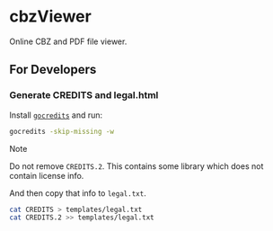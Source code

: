 # cbzViewer

Online CBZ and PDF file viewer.

## For Developers

### Generate CREDITS and legal.html

Install [`gocredits`](https://github.com/Songmu/gocredits) and run:

```bash
gocredits -skip-missing -w
```

> [!NOTE]
> Do not remove `CREDITS.2`.
> This contains some library which does not contain license info.

And then copy that info to `legal.txt`.

```bash
cat CREDITS > templates/legal.txt
cat CREDITS.2 >> templates/legal.txt
```